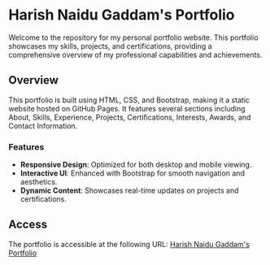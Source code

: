 # Harish Naidu Gaddam's Portfolio

Welcome to the repository for my personal portfolio website. This portfolio showcases my skills, projects, and certifications, providing a comprehensive overview of my professional capabilities and achievements.

## Overview

This portfolio is built using HTML, CSS, and Bootstrap, making it a static website hosted on GitHub Pages. It features several sections including About, Skills, Experience, Projects, Certifications, Interests, Awards, and Contact Information.

### Features

- **Responsive Design**: Optimized for both desktop and mobile viewing.
- **Interactive UI**: Enhanced with Bootstrap for smooth navigation and aesthetics.
- **Dynamic Content**: Showcases real-time updates on projects and certifications.

## Access

The portfolio is accessible at the following URL: [Harish Naidu Gaddam's Portfolio](https://harishnaidu0207.github.io/harish-portfolio-2024/)
